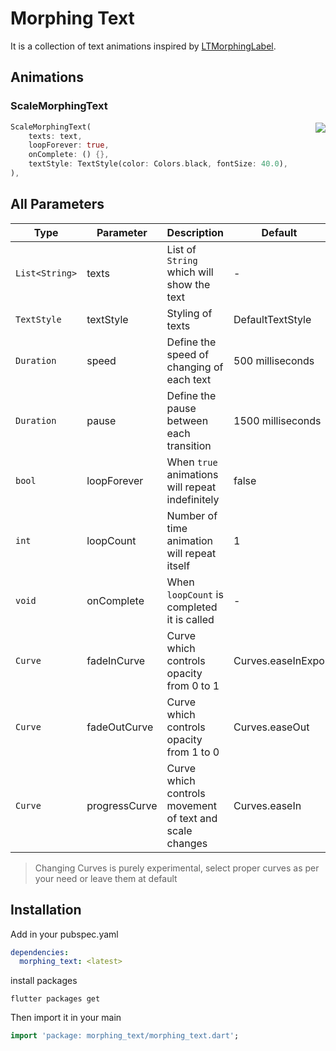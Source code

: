# Morphing Text

It is a collection of text animations inspired by [LTMorphingLabel](https://github.com/lexrus/LTMorphingLabel). 

## Animations

### ScaleMorphingText

<img src="../display/scale.gif" align=right>

```dart
ScaleMorphingText(
    texts: text,
    loopForever: true,
    onComplete: () {},
    textStyle: TextStyle(color: Colors.black, fontSize: 40.0),
),
```

## All Parameters

| Type | Parameter | Description | Default |
|--|--|--|--|
| `List<String>` | texts | List of `String` which will show the text | - |
| `TextStyle` | textStyle | Styling of texts | DefaultTextStyle |
| `Duration` | speed | Define the speed of changing of each text | 500 milliseconds |
| `Duration` | pause | Define the pause between each transition | 1500 milliseconds |
| `bool` | loopForever | When `true` animations will repeat indefinitely | false |
| `int` | loopCount | Number of time animation will repeat itself | 1 |
| `void` | onComplete | When `loopCount` is completed it is called  | - |
| `Curve` | fadeInCurve | Curve which controls opacity from 0 to 1 | Curves.easeInExpo |
| `Curve` | fadeOutCurve | Curve which controls opacity from 1 to 0 | Curves.easeOut |
| `Curve` | progressCurve | Curve which controls movement of text and scale changes | Curves.easeIn |

> Changing Curves is purely experimental, select proper curves as per your need or leave them at default


## Installation
Add in your pubspec.yaml
```yaml
dependencies:
  morphing_text: <latest>
```

install packages
```console
flutter packages get
```

Then import it in your main
```dart
import 'package: morphing_text/morphing_text.dart';
```
